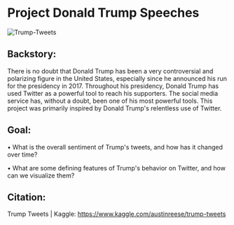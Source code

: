 # Project Donald Trump Speeches

![Trump-Tweets](https://user-images.githubusercontent.com/72619886/141006864-abffb6f8-c102-4bf8-a11b-565b56a2c956.jpg)

## Backstory:
There is no doubt that Donald Trump has been a very controversial and polarizing figure in the United States, especially since he announced his run for the presidency in 2017.
Throughout his presidency, Donald Trump has used Twitter as a powerful tool to reach his supporters. The social media service has, without a doubt, been one of his most powerful tools.
This project was primarily inspired by Donald Trump's relentless use of Twitter.

## Goal:

•	What is the overall sentiment of Trump's tweets, and how has it changed over time?                     

•	What are some defining features of Trump's behavior on Twitter, and how can we visualize them?

## Citation:
Trump Tweets | Kaggle:
https://www.kaggle.com/austinreese/trump-tweets

